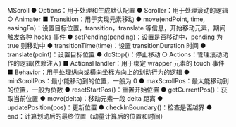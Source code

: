 MScroll
● Options：用于处理和生成默认配置
● Scroller：用于处理滚动的逻辑
  ○ Animater
    ■ Transition：用于实现元素移动
      ● move(endPoint, time, easingFn)：设置目标位置，transition，translate 等信息，开始移动元素，期间触发各种 hooks 事件
      ● setPending(pending)：设置是否移动中，pending 为 true 则移动中
      ● transitionTime(time)：设置 transitionDuration 时间
      ● translate(point)：设置目标位置
      ● doStop()：停止移动
  ○ Actions：管理滚动动作的逻辑(依赖注入)
    ■ ActionsHandler：用于绑定 wrapper 元素的 touch 事件
    ■ Behavior：用于处理纵向或横向坐标方向上的划动行为的逻辑
      ● minScrollPos：最小能移动到的位置，一般为 0
      ● maxScrollPos：最大能移动到的位置，一般为负数
      ● resetStartPos()：重置开始位置
      ● getCurrentPos()：获取当前位置
      ● move(delta)：移动元素一段 delta 距离
      ● updatePosition(pos)：更新位置
      ● checkInBoundary()：检查是否越界
      ● end：计算划动后的最终位置（动量计算后的位置和时间）

